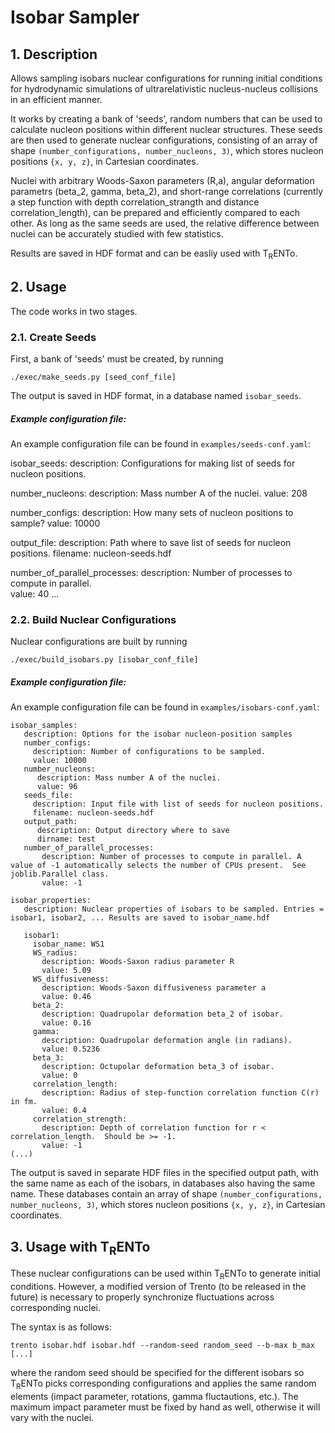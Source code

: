 # Isobar Sampler

## 1. Description

Allows sampling isobars nuclear configurations for running initial conditions for hydrodynamic simulations of ultrarelativistic nucleus-nucleus collisions in an efficient manner. 

It works by creating a bank of 'seeds', random numbers that can be used to calculate nucleon positions within different nuclear structures. These seeds are then used to generate nuclear configurations, consisting of an array of shape `(number_configurations, number_nucleons, 3)`, which stores nucleon positions `{x, y, z}`, in Cartesian coordinates.  

Nuclei with arbitrary Woods-Saxon parameters (R,a), angular deformation parametrs (beta_2, gamma, beta_2), and short-range correlations (currently a step function with depth correlation_strangth and distance correlation_length), can be prepared and efficiently compared to each other.  As long as the same seeds are used, the relative difference between nuclei can be accurately studied with few statistics.

Results are saved in HDF format and can be easliy used with T<sub>R</sub>ENTo.

## 2. Usage

The code works in two stages. 

### 2.1. Create Seeds

First, a bank of 'seeds' must be created, by running

`./exec/make_seeds.py [seed_conf_file] `

The output is saved in HDF format, in a database named `isobar_seeds`.

##### Example configuration file:
An example configuration file can be found in `examples/seeds-conf.yaml`:

isobar_seeds:
   description: Configurations for making list of seeds for nucleon positions.
   
   number_nucleons: 
      description: Mass number A of the nuclei.
      value: 208
   
   number_configs:
      description: How many sets of nucleon positions to sample?
      value: 10000
         
   output_file:
      description: Path where to save list of seeds for nucleon positions.
      filename: nucleon-seeds.hdf

   number_of_parallel_processes:
       description: Number of processes to compute in parallel.  
       value: 40
...


### 2.2. Build Nuclear Configurations

Nuclear configurations are built by running

`./exec/build_isobars.py [isobar_conf_file]`

##### Example configuration file:
An example configuration file can be found in `examples/isobars-conf.yaml`:
```
isobar_samples:
   description: Options for the isobar nucleon-position samples
   number_configs:
     description: Number of configurations to be sampled.
     value: 10000
   number_nucleons: 
      description: Mass number A of the nuclei.
      value: 96    
   seeds_file:
     description: Input file with list of seeds for nucleon positions.
     filename: nucleon-seeds.hdf
   output_path:
      description: Output directory where to save 
      dirname: test
   number_of_parallel_processes:
       description: Number of processes to compute in parallel. A value of -1 automatically selects the number of CPUs present.  See joblib.Parallel class.
       value: -1

isobar_properties:
   description: Nuclear properties of isobars to be sampled. Entries = isobar1, isobar2, ... Results are saved to isobar_name.hdf
   
   isobar1:
     isobar_name: WS1
     WS_radius:
       description: Woods-Saxon radius parameter R
       value: 5.09
     WS_diffusiveness:
       description: Woods-Saxon diffusiveness parameter a
       value: 0.46
     beta_2:
       description: Quadrupolar deformation beta_2 of isobar.
       value: 0.16
     gamma:
       description: Quadrupolar deformation angle (in radians).
       value: 0.5236
     beta_3:
       description: Octupolar deformation beta_3 of isobar.
       value: 0
     correlation_length:
       description: Radius of step-function correlation function C(r) in fm.
       value: 0.4
     correlation_strength:
       description: Depth of correlation function for r < correlation_length.  Should be >= -1.
       value: -1
(...)
```

The output is saved in separate HDF files in the specified output path, with the same name as each of the isobars, in databases also having the same name. These databases contain an array of shape `(number_configurations, number_nucleons, 3)`, which stores nucleon positions `{x, y, z}`, in Cartesian coordinates.

## 3. Usage with T<sub>R</sub>ENTo

These nuclear configurations can be used within T<sub>R</sub>ENTo to generate initial conditions. However, a  modified version of Trento (to be released in the future) is necessary to properly synchronize fluctuations across corresponding nuclei.

The syntax is as follows:

`trento isobar.hdf isobar.hdf --random-seed random_seed --b-max b_max [...]`

where the random seed should be specified for the different isobars so T<sub>R</sub>ENTo picks corresponding configurations and applies the same random elements (impact parameter, rotations, gamma fluctautions, etc.). The maximum impact parameter must be fixed by hand as well, otherwise it will vary with the nuclei.  



